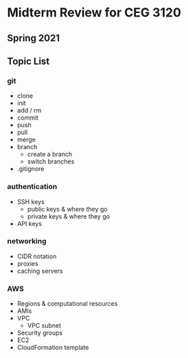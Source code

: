 # Midterm Review for CEG 3120
## Spring 2021

## Topic List

### git 
- clone
- init
- add / rm
- commit
- push
- pull
- merge
- branch
    - create a branch
    - switch branches
- .gitignore

### authentication
- SSH keys
    - public keys & where they go
    - private keys & where they go
- API keys

### networking
- CIDR notation
- proxies
- caching servers

### AWS
- Regions & computational resources
- AMIs
- VPC
    - VPC subnet
- Security groups
- EC2
- CloudFormation template
